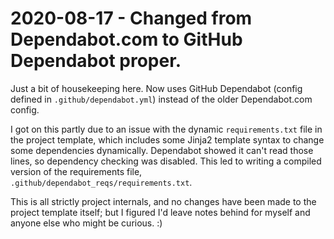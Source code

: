 # 2020-08-17 - Changed from Dependabot.com to GitHub Dependabot proper.

Just a bit of housekeeping here. Now uses GitHub Dependabot (config defined in `.github/dependabot.yml`) instead of the older Dependabot.com config.

I got on this partly due to an issue with the dynamic `requirements.txt` file in the project template, which includes some Jinja2 template syntax to change some dependencies dynamically. Dependabot showed it can't read those lines, so dependency checking was disabled. This led to
writing a compiled version of the requirements file, `.github/dependabot_reqs/requirements.txt`.

This is all strictly project internals, and no changes have been made to the project template itself; but I figured I'd leave notes behind for myself and anyone else who might be curious. :)
